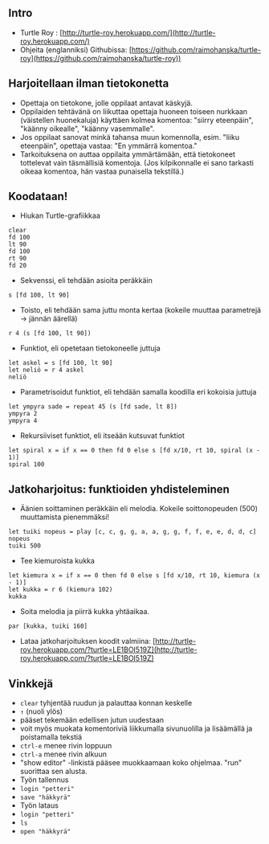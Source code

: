 ## Intro

- Turtle Roy : [http://turtle-roy.herokuapp.com/](http://turtle-roy.herokuapp.com/)
- Ohjeita (englanniksi) Githubissa: [https://github.com/raimohanska/turtle-roy](https://github.com/raimohanska/turtle-roy))

## Harjoitellaan ilman tietokonetta

- Opettaja on tietokone, jolle oppilaat antavat käskyjä.
- Oppilaiden tehtävänä on liikuttaa opettaja huoneen toiseen nurkkaan (väistellen huonekaluja) käyttäen kolmea komentoa: "siirry eteenpäin", "käänny oikealle", "käänny vasemmalle".
- Jos oppilaat sanovat minkä tahansa muun komennolla, esim. "liiku eteenpäin", opettaja vastaa: "En ymmärrä komentoa."
- Tarkoituksena on auttaa oppilaita ymmärtämään, että tietokoneet tottelevat vain täsmällisiä komentoja. (Jos kilpikonnalle ei sano tarkasti oikeaa komentoa, hän vastaa punaisella tekstillä.)

## Koodataan!

- Hiukan Turtle-grafiikkaa

```
clear
fd 100
lt 90
fd 100
rt 90
fd 20
```

- Sekvenssi, eli tehdään asioita peräkkäin

```
s [fd 100, lt 90]
```

- Toisto, eli tehdään sama juttu monta kertaa (kokeile muuttaa parametrejä -\> jännän äärellä)

```
r 4 (s [fd 100, lt 90])
```

- Funktiot, eli opetetaan tietokoneelle juttuja

```
let askel = s [fd 100, lt 90] 
let neliö = r 4 askel
neliö
```

- Parametrisoidut funktiot, eli tehdään samalla koodilla eri kokoisia juttuja

```
let ympyra sade = repeat 45 (s [fd sade, lt 8]) 
ympyra 2 
ympyra 4
```

- Rekursiiviset funktiot, eli itseään kutsuvat funktiot

```
let spiral x = if x == 0 then fd 0 else s [fd x/10, rt 10, spiral (x - 1)]
spiral 100
```

## Jatkoharjoitus: funktioiden yhdisteleminen

- Äänien soittaminen peräkkäin eli melodia. Kokeile soittonopeuden (500) muuttamista pienemmäksi!

```
let tuiki nopeus = play [c, c, g, g, a, a, g, g, f, f, e, e, d, d, c] nopeus
tuiki 500
```

- Tee kiemuroista kukka

```
let kiemura x = if x == 0 then fd 0 else s [fd x/10, rt 10, kiemura (x - 1)]
let kukka = r 6 (kiemura 102)
kukka
```

- Soita melodia ja piirrä kukka yhtäaikaa.

```
par [kukka, tuiki 160]
```

- Lataa jatkoharjoituksen koodit valmiina: [http://turtle-roy.herokuapp.com/?turtle=LE1BOI519Z](http://turtle-roy.herokuapp.com/?turtle=LE1BOI519Z)

## Vinkkejä

- `clear` tyhjentää ruudun ja palauttaa konnan keskelle
- ` ↑ ` (nuoli ylös)
 - pääset tekemään edellisen jutun uudestaan
 - voit myös muokata komentoriviä liikkumalla sivunuolilla ja lisäämällä ja poistamalla tekstiä
- `ctrl-e` menee rivin loppuun
- `ctrl-a` menee rivin alkuun
- "show editor" -linkistä pääsee muokkaamaan koko ohjelmaa. "run" suorittaa sen alusta.
- Työn tallennus
 - `login "petteri"`
 - `save "häkkyrä"`
- Työn lataus
 - `login "petteri"`
 - `ls`
 - `open "häkkyrä"`
